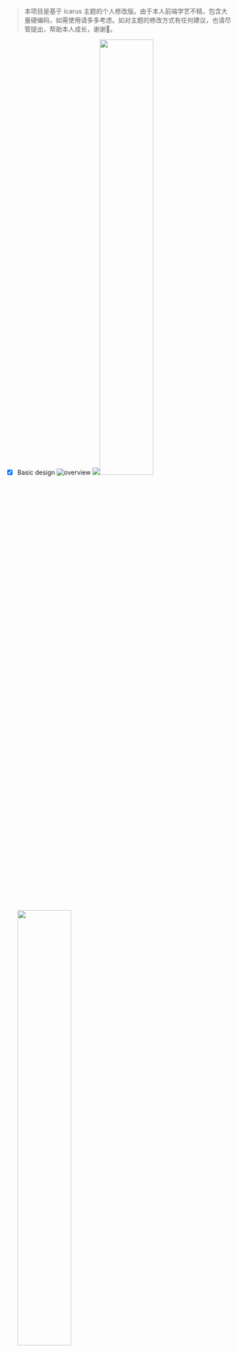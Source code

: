 > 本项目是基于 icarus 主题的个人修改版。由于本人前端学艺不精，包含大量硬编码，如需使用请多多考虑。如对主题的修改方式有任何建议，也请尽管提出，帮助本人成长，谢谢🙏。
- [x] Basic design
![overview](https://cdn.jsdelivr.net/gh/MannyCooper/Image-Hosting@main/img/展示2.png)
<img src="https://cdn.jsdelivr.net/gh/MannyCooper/Image-Hosting@main/img/zipped_frosted_glass.gif"><img src="https://cdn.jsdelivr.net/gh/MannyCooper/Image-Hosting@main/img/motion-card2.gif" width="50%"><img src="https://cdn.jsdelivr.net/gh/MannyCooper/Image-Hosting@main/img/motion-item.gif" width="50%">
- [x] Dark mode
![](https://cdn.jsdelivr.net/gh/MannyCooper/Image-Hosting@main/img/dark-mode-mini-3.gif)
（展示图片正在施工中...）
- [x] Config [twikoo](https://github.com/imaegoo/twikoo) comment

<img src="https://cdn.jsdelivr.net/gh/MannyCooper/Image-Hosting@main/img/Twikoo_Comment.png" width="60%"><img src="https://cdn.jsdelivr.net/gh/MannyCooper/Image-Hosting@main/img/Twikoo_backend.png" width="40%">

[Twikoo](https://github.com/imaegoo/twikoo) is a simple, safe, serverless comment system based on Tencent CloudBase. It still be in developing.
- [ ] Improve Code Highlight
- [ ] Improve Markdown style
- [ ] Detail fix
